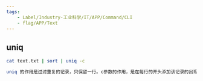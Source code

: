 ```yaml
---
tags:
    - Label/Industry-工业科学/IT/APP/Command/CLI
    - flag/APP/Text
---
```


## uniq

```bash
cat text.txt | sort | uniq -c

uniq 的作用是过滤重复的记录，只保留一行。c参数的作用，是在每行的开头添加该记录的出现次数

```